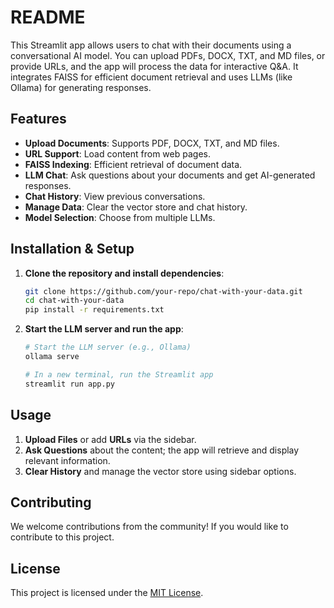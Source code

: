 # README

This Streamlit app allows users to chat with their documents using a conversational AI model. You can upload PDFs, DOCX, TXT, and MD files, or provide URLs, and the app will process the data for interactive Q&A. It integrates FAISS for efficient document retrieval and uses LLMs (like Ollama) for generating responses.

## Features

- **Upload Documents**: Supports PDF, DOCX, TXT, and MD files.
- **URL Support**: Load content from web pages.
- **FAISS Indexing**: Efficient retrieval of document data.
- **LLM Chat**: Ask questions about your documents and get AI-generated responses.
- **Chat History**: View previous conversations.
- **Manage Data**: Clear the vector store and chat history.
- **Model Selection**: Choose from multiple LLMs.

## Installation & Setup

1. **Clone the repository and install dependencies**:

   ```bash
   git clone https://github.com/your-repo/chat-with-your-data.git
   cd chat-with-your-data
   pip install -r requirements.txt
   ```

2. **Start the LLM server and run the app**:

   ```bash
   # Start the LLM server (e.g., Ollama)
   ollama serve

   # In a new terminal, run the Streamlit app
   streamlit run app.py
   ```

## Usage

1. **Upload Files** or add **URLs** via the sidebar.
2. **Ask Questions** about the content; the app will retrieve and display relevant information.
3. **Clear History** and manage the vector store using sidebar options.


## Contributing

We welcome contributions from the community! If you would like to contribute to this project.

## License

This project is licensed under the [MIT License](LICENSE).


